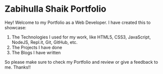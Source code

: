 # Zabihulla Shaik Portfolio

Hey! Welcome to my Portfolio as a Web Developer. I have created this to showcase:

1. The Technologies I used for my work, like HTML5, CSS3, JavaScript, NodeJS, Repl.it, Git, GitHub, etc.
1. The Projects I have done
1. The Blogs I have written

So please make sure to check my Portfolio and review or give a feedback to me. Thanks!!